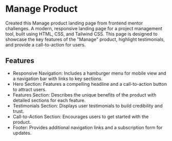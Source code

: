 # Manage Product

Created this Manage product landing page from frontend mentor challenges.
A modern, responsive landing page for a project management tool, built using HTML, CSS, and Tailwind CSS. This page is designed to showcase the key features of the "Manage" product, highlight testimonials, and provide a call-to-action for users.

## Features

- Responsive Navigation: Includes a hamburger menu for mobile view and a navigation bar with links to key sections.
- Hero Section: Features a compelling headline and a call-to-action button to attract users.
- Features Section: Describes the unique benefits of the product with detailed sections for each feature.
- Testimonials Section: Displays user testimonials to build credibility and trust.
- Call-to-Action Section: Encourages users to get started with the product.
- Footer: Provides additional navigation links and a subscription form for updates.


